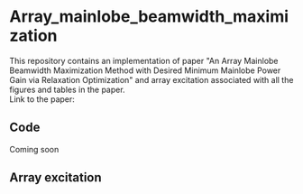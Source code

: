 # Array_mainlobe_beamwidth_maximization
This repository contains an implementation of paper "An Array Mainlobe Beamwidth Maximization Method with Desired Minimum Mainlobe Power Gain via Relaxation Optimization"  and array excitation associated with all the figures and tables in the paper.  
Link to the paper:
## Code
Coming soon
## Array excitation
